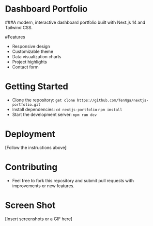 # Dashboard Portfolio
###A modern, interactive dashboard portfolio built with Next.js 14 and Tailwind CSS.

#Features
- Responsive design
- Customizable theme
- Data visualization charts
- Project highlights
- Contact form

# Getting Started
- Clone the repository:
  `get clone https://github.com/TenNga/nextjs-portfolio.git`
- Install dependencies:
  `cd nextjs-portfolio`
  `npm install`
- Start the development server:
  `npm run dev`
# Deployment
[Follow the instructions above]

# Contributing
- Feel free to fork this repository and submit pull requests with improvements or new features.

# Screen Shot

[Insert screenshots or a GIF here]

